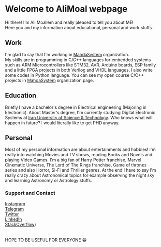 # Welcome to AliMoal webpage

Hi there! I'm Ali Moallem and really pleased to tell you about ME! \
Here you and my information about educational, personal and work stuffs

## Work
I'm glad to say that I'm working in [MahdaSystem](https://www.mahdasystem.com/) organization. \
My skills are in programming in C/C++ languages for embedded systems such as ARM Microcontrollers like STM32, AVR, Arduino boards, ESP family and a little FPGA projects in both Verilog and VHDL languages.
I also write some codes in Python language.
You can see my open course C/C++ projects in [MahdaSystem](https://github.com/MahdaSystem) organization page.

## Education
Briefly I have a bachelor's degree in Electrical engineering (Majoring in Electronic). About Master's degree, I'm currently studying Digital Electronic Systems at [Iran University of Science & Technology](http://www.iust.ac.ir/en). Who knows what will happen in future? I would literally like to get PHD anyway.

## Personal
Most of my personal information are about entertainments and hobbies!
I'm really into watching Movies and TV shows, reading Books and Novels and playing Video Games. I'm a big fan of Harry Potter franchise, Marvel Cinematic Universe, The Lord of The Rings franchise, Game of thrones series and also Horror, Si-Fi and Thriller genres. At the end I have to say I'm really crazy about Astronomical topics for example observing the night sky and learning Astronomy or Astrology stuffs. 

### Support and Contact
[Instagram](https://www.instagram.com/alimoall/) \
[Telegram](https://www.t.me/AliMoallem1) \
[Twitter](https://twitter.com/AliMoallem10) \
[LinkedIn](https://www.linkedin.com/in/ali-moallem-55883619a/) \
[StackOverflow](https://stackoverflow.com/users/13628566/alimo)) \
\
\
HOPE TO BE USEFUL FOR EVERYONE 😁
